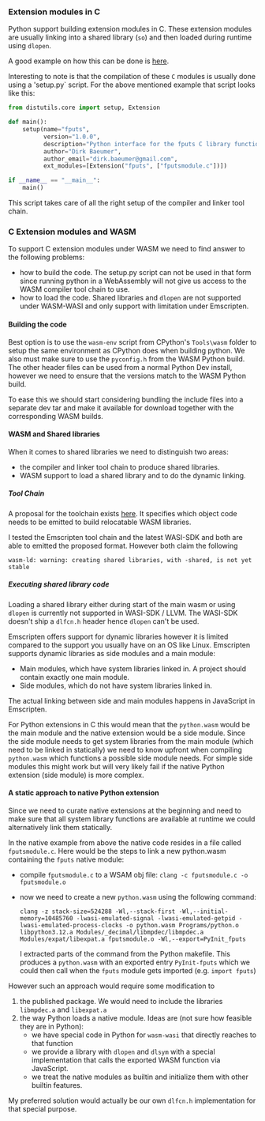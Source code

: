 ### Extension modules in C

Python support building extension modules in C. These extension modules are usually linking into a shared library (`so`) and then loaded during runtime using `dlopen`.

A good example on how this can be done is [here](https://realpython.com/build-python-c-extension-module/).

Interesting to note is that the compilation of these `C` modules is usually done using a 'setup.py` script. For the above mentioned example that script looks like this:

```python
from distutils.core import setup, Extension

def main():
    setup(name="fputs",
          version="1.0.0",
          description="Python interface for the fputs C library function",
          author="Dirk Baeumer",
          author_email="dirk.baeumer@gmail.com",
          ext_modules=[Extension("fputs", ["fputsmodule.c"])])

if __name__ == "__main__":
    main()
```

This script takes care of all the right setup of the compiler and linker tool chain.

### C Extension modules and WASM

To support C extension modules under WASM we need to find answer to the following problems:

- how to build the code. The setup.py script can not be used in that form since running python in a WebAssembly will not give us access to the WASM compiler tool chain to use.
- how to load the code. Shared libraries and `dlopen` are not supported under WASM-WASI and only support with limitation under Emscripten.


#### Building the code

Best option is to use the `wasm-env` script from CPython's `Tools\wasm` folder to setup the same environment as CPython does when building python. We also must make sure to use the `pyconfig.h` from the WASM Python build. The other header files can be used from a normal Python Dev install, however we need to ensure that the versions match to the WASM Python build.

To ease this we should start considering bundling the include files into a separate dev tar and make it available for download together with the corresponding WASM builds.

#### WASM and Shared libraries

When it comes to shared libraries we need to distinguish two areas:

- the compiler and linker tool chain to produce shared libraries.
- WASM support to load a shared library and to do the dynamic linking.

##### Tool Chain

A proposal for the toolchain exists [here](https://github.com/WebAssembly/tool-conventions/blob/main/DynamicLinking.md). It specifies which object code needs to be emitted to build relocatable WASM libraries.

I tested the Emscripten tool chain and the latest WASI-SDK and both are able to emitted the proposed format. However both claim the following

```
wasm-ld: warning: creating shared libraries, with -shared, is not yet stable
```

##### Executing shared library code

Loading a shared library either during start of the main wasm or using `dlopen` is currently not supported in WASI-SDK / LLVM. The WASI-SDK doesn't ship a `dlfcn.h` header hence `dlopen` can't be used.

Emscripten offers support for dynamic libraries however it is limited compared to the support you usually have on an OS like Linux. Emscripten supports dynamic libraries as side modules and a main module:

- Main modules, which have system libraries linked in. A project should contain exactly one main module.
- Side modules, which do not have system libraries linked in.

The actual linking between side and main modules happens in JavaScript in Emscripten.

For Python extensions in C this would mean that the `python.wasm` would be the main module and the native extension would be a side module. Since the side module needs to get system libraries from the main module (which need to be linked in statically) we need to know upfront when compiling `python.wasm` which functions a possible side module needs. For simple side modules this might work but will very likely fail if the native Python extension (side module) is more complex.

#### A static approach to native Python extension

Since we need to curate native extensions at the beginning and need to make sure that all system library functions are available at runtime we could alternatively link them statically.

In the native example from above the native code resides in a file called `fputsmodule.c`. Here would be the steps to link a new python.wasm containing the `fputs` native module:

- compile `fputsmodule.c` to a WSAM obj file: `clang -c fputsmodule.c -o fputsmodule.o`
- now we need to create a new `python.wasm` using the following command:
  ```
  clang -z stack-size=524288 -Wl,--stack-first -Wl,--initial-memory=10485760 -lwasi-emulated-signal -lwasi-emulated-getpid -lwasi-emulated-process-clocks -o python.wasm Programs/python.o libpython3.12.a Modules/_decimal/libmpdec/libmpdec.a Modules/expat/libexpat.a fputsmodule.o -Wl,--export=PyInit_fputs
  ```

  I extracted parts of the command from the Python makefile. This produces a `python.wasm` with an exported entry `PyInit-fputs` which we could then call when the `fputs` module gets imported (e.g. `import fputs`)

However such an approach would require some modification to

1. the published package. We would need to include the libraries `libmpdec.a` and `libexpat.a`
1. the way Python loads a native module. Ideas are (not sure how feasible they are in Python):
    - we have special code in Python for `wasm-wasi` that directly reaches to that function
    - we provide a library with `dlopen` and `dlsym` with a special implementation that calls the exported WASM function via JavaScript.
    - we treat the native modules as builtin and initialize them with other builtin features.

My preferred solution would actually be our own `dlfcn.h` implementation for that special purpose.

